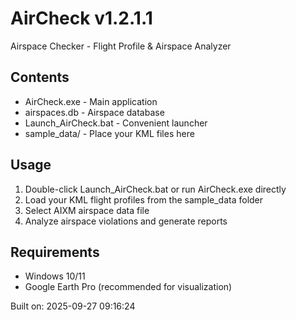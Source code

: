 # AirCheck v1.2.1.1

Airspace Checker - Flight Profile & Airspace Analyzer

## Contents
- AirCheck.exe - Main application
- airspaces.db - Airspace database 
- Launch_AirCheck.bat - Convenient launcher
- sample_data/ - Place your KML files here

## Usage
1. Double-click Launch_AirCheck.bat or run AirCheck.exe directly
2. Load your KML flight profiles from the sample_data folder
3. Select AIXM airspace data file
4. Analyze airspace violations and generate reports

## Requirements
- Windows 10/11
- Google Earth Pro (recommended for visualization)

Built on: 2025-09-27 09:16:24

